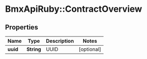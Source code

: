 # BmxApiRuby::ContractOverview

## Properties
Name | Type | Description | Notes
------------ | ------------- | ------------- | -------------
**uuid** | **String** | UUID | [optional] 


